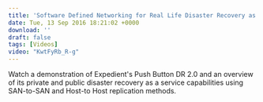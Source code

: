 ```yaml
---
title: 'Software Defined Networking for Real Life Disaster Recovery as a Service (DRaaS)'
date: Tue, 13 Sep 2016 18:21:02 +0000
download: ''
draft: false
tags: [Videos]
video: "KwtFyRb_R-g"
---
```


Watch a demonstration of Expedient's Push Button DR 2.0 and an overview of its private and public disaster recovery as a service capabilities using SAN-to-SAN and Host-to Host replication methods.